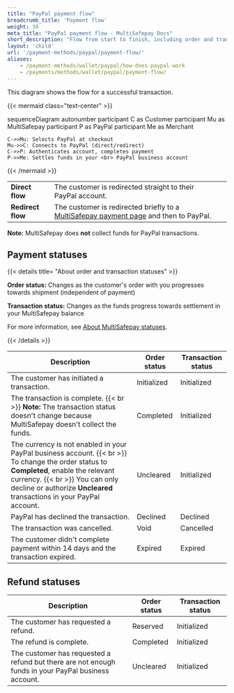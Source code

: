 ```yaml
---
title: "PayPal payment flow"
breadcrumb_title: 'Payment flow'
weight: 30
meta_title: "PayPal payment flow - MultiSafepay Docs"
short_description: "Flow from start to finish, including order and transaction status changes"
layout: 'child'
url: '/payment-methods/paypal/payment-flow/'
aliases: 
    - /payment-methods/wallet/paypal/how-does-paypal-work
    - /payments/methods/wallet/paypal/payment-flow/
---
```


This diagram shows the flow for a successful transaction.

{{< mermaid class="text-center" >}}

sequenceDiagram
    autonumber
    participant C as Customer
    participant Mu as MultiSafepay
    participant P as PayPal
    participant Me as Merchant

    C->>Mu: Selects PayPal at checkout
    Mu->>C: Connects to PayPal (direct/redirect)
    C->>P: Authenticates account, completes payment 
    P->>Me: Settles funds in your <br> PayPal business account

{{< /mermaid >}}
&nbsp;  

|  |  |  |
|---|---|---|
| **Direct flow** | The customer is redirected straight to their PayPal account. | 
| **Redirect flow** | The customer is redirected briefly to a [MultiSafepay payment page](/payment-pages/) and then to PayPal. | 

**Note:** MultiSafepay does **not** collect funds for PayPal transactions.

## Payment statuses

{{< details title= "About order and transaction statuses" >}}

**Order status:** Changes as the customer's order with you progresses towards shipment (independent of payment)

**Transaction status:** Changes as the funds progress towards settlement in your MultiSafepay balance

For more information, see [About MultiSafepay statuses](/about-payments/multisafepay-statuses/).

{{< /details >}}

| Description | Order status | Transaction status |
|---|---|---|
| The customer has initiated a transaction. | Initialized | Initialized |
| The transaction is complete. {{< br >}} **Note:** The transaction status doesn't change because MultiSafepay doesn't collect the funds. | Completed | Initialized |
| The currency is not enabled in your PayPal business account. {{< br >}} To change the order status to **Completed**, enable the relevant currency. {{< br >}} You can only decline or authorize **Uncleared** transactions in your PayPal account. | Uncleared | Initialized |
| PayPal has declined the transaction. | Declined | Declined   |
| The transaction was cancelled. | Void   | Cancelled   |
| The customer didn't complete payment within 14 days and the transaction expired. | Expired | Expired |

## Refund statuses

| Description | Order status | Transaction status |
|---|---|---|
| The customer has requested a refund. | Reserved | Initialized |
| The refund is complete.  | Completed | Initialized |
| The customer has requested a refund but there are not enough funds in your PayPal business account. | Uncleared | Initialized   |





